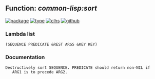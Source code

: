## Function: ***common-lisp:sort***
[![package](https://img.shields.io/badge/Package-COMMON--LISP-5f9ea0.svg?style=social&colorA=999999)](../) [![type](https://img.shields.io/badge/Type-Function-5f9ea0.svg?style=social&colorA=999999)](../#function) [![clhs](https://img.shields.io/badge/CLHS-SORT-5f9ea0.svg?style=social&colorA=999999)](http://www.lispworks.com/documentation/HyperSpec/Body/f_sort_.htm) [![github](https://img.shields.io/badge/GitHub-View_the_source-5f9ea0.svg?style=social&colorA=999999&logo=github)](https://github.com/sbcl/sbcl/blob/master/src/code/sort.lisp/) 
### Lambda list
```
(SEQUENCE PREDICATE &REST ARGS &KEY KEY)
```
### Documentation
```
Destructively sort SEQUENCE. PREDICATE should return non-NIL if
   ARG1 is to precede ARG2.
```
